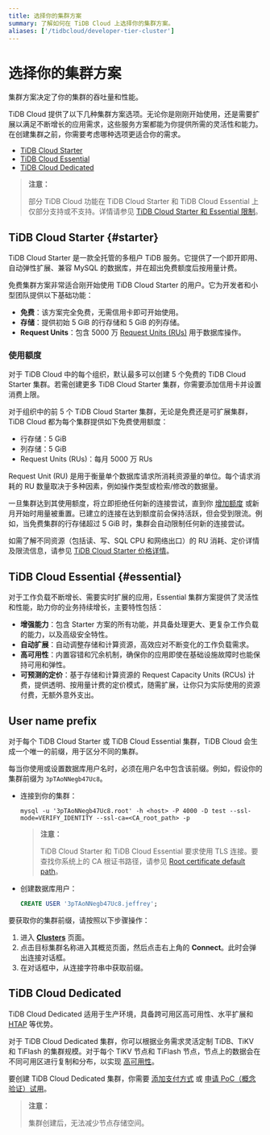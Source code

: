 ```yaml
---
title: 选择你的集群方案
summary: 了解如何在 TiDB Cloud 上选择你的集群方案。
aliases: ['/tidbcloud/developer-tier-cluster']
---
```


# 选择你的集群方案

集群方案决定了你的集群的吞吐量和性能。

TiDB Cloud 提供了以下几种集群方案选项。无论你是刚刚开始使用，还是需要扩展以满足不断增长的应用需求，这些服务方案都能为你提供所需的灵活性和能力。在创建集群之前，你需要考虑哪种选项更适合你的需求。

- [TiDB Cloud Starter](#starter)
- [TiDB Cloud Essential](#essential)
- [TiDB Cloud Dedicated](#tidb-cloud-dedicated)

> **注意：**
>
> 部分 TiDB Cloud 功能在 TiDB Cloud Starter 和 TiDB Cloud Essential 上仅部分支持或不支持。详情请参见 [TiDB Cloud Starter 和 Essential 限制](/tidb-cloud/serverless-limitations.md)。

## TiDB Cloud Starter {#starter}

TiDB Cloud Starter 是一款全托管的多租户 TiDB 服务。它提供了一个即开即用、自动弹性扩展、兼容 MySQL 的数据库，并在超出免费额度后按用量计费。

免费集群方案非常适合刚开始使用 TiDB Cloud Starter 的用户。它为开发者和小型团队提供以下基础功能：

- **免费**：该方案完全免费，无需信用卡即可开始使用。
- **存储**：提供初始 5 GiB 的行存储和 5 GiB 的列存储。
- **Request Units**：包含 5000 万 [Request Units (RUs)](/tidb-cloud/tidb-cloud-glossary.md#request-unit) 用于数据库操作。

### 使用额度

对于 TiDB Cloud 中的每个组织，默认最多可以创建 5 个免费的 TiDB Cloud Starter 集群。若需创建更多 TiDB Cloud Starter 集群，你需要添加信用卡并设置消费上限。

对于组织中的前 5 个 TiDB Cloud Starter 集群，无论是免费还是可扩展集群，TiDB Cloud 都为每个集群提供如下免费使用额度：

- 行存储：5 GiB
- 列存储：5 GiB
- Request Units (RUs)：每月 5000 万 RUs

Request Unit (RU) 是用于衡量单个数据库请求所消耗资源量的单位。每个请求消耗的 RU 数量取决于多种因素，例如操作类型或检索/修改的数据量。

一旦集群达到其使用额度，将立即拒绝任何新的连接尝试，直到你 [增加额度](/tidb-cloud/manage-serverless-spend-limit.md#update-spending-limit) 或新月开始时用量被重置。已建立的连接在达到额度前会保持活跃，但会受到限流。例如，当免费集群的行存储超过 5 GiB 时，集群会自动限制任何新的连接尝试。

如需了解不同资源（包括读、写、SQL CPU 和网络出口）的 RU 消耗、定价详情及限流信息，请参见 [TiDB Cloud Starter 价格详情](https://www.pingcap.com/tidb-cloud-starter-pricing-details/)。

## TiDB Cloud Essential {#essential}

对于工作负载不断增长、需要实时扩展的应用，Essential 集群方案提供了灵活性和性能，助力你的业务持续增长，主要特性包括：

- **增强能力**：包含 Starter 方案的所有功能，并具备处理更大、更复杂工作负载的能力，以及高级安全特性。
- **自动扩展**：自动调整存储和计算资源，高效应对不断变化的工作负载需求。
- **高可用性**：内置容错和冗余机制，确保你的应用即使在基础设施故障时也能保持可用和弹性。
- **可预测的定价**：基于存储和计算资源的 Request Capacity Units (RCUs) 计费，提供透明、按用量计费的定价模式，随需扩展，让你只为实际使用的资源付费，无额外意外支出。

## User name prefix

<!--Important: Do not update the section name "User name prefix" because this section is referenced by TiDB backend error messages.-->

对于每个 TiDB Cloud Starter 或 TiDB Cloud Essential 集群，TiDB Cloud 会生成一个唯一的前缀，用于区分不同的集群。

每当你使用或设置数据库用户名时，必须在用户名中包含该前缀。例如，假设你的集群前缀为 `3pTAoNNegb47Uc8`。

- 连接到你的集群：

    ```shell
    mysql -u '3pTAoNNegb47Uc8.root' -h <host> -P 4000 -D test --ssl-mode=VERIFY_IDENTITY --ssl-ca=<CA_root_path> -p
    ```

    > **注意：**
    >
    > TiDB Cloud Starter 和 TiDB Cloud Essential 要求使用 TLS 连接。要查找你系统上的 CA 根证书路径，请参见 [Root certificate default path](/tidb-cloud/secure-connections-to-serverless-clusters.md#root-certificate-default-path)。

- 创建数据库用户：

    ```sql
    CREATE USER '3pTAoNNegb47Uc8.jeffrey';
    ```

要获取你的集群前缀，请按照以下步骤操作：

1. 进入 [**Clusters**](https://tidbcloud.com/project/clusters) 页面。
2. 点击目标集群名称进入其概览页面，然后点击右上角的 **Connect**。此时会弹出连接对话框。
3. 在对话框中，从连接字符串中获取前缀。

## TiDB Cloud Dedicated

TiDB Cloud Dedicated 适用于生产环境，具备跨可用区高可用性、水平扩展和 [HTAP](https://en.wikipedia.org/wiki/Hybrid_transactional/analytical_processing) 等优势。

对于 TiDB Cloud Dedicated 集群，你可以根据业务需求灵活定制 TiDB、TiKV 和 TiFlash 的集群规模。对于每个 TiKV 节点和 TiFlash 节点，节点上的数据会在不同可用区进行复制和分布，以实现 [高可用性](/tidb-cloud/high-availability-with-multi-az.md)。

要创建 TiDB Cloud Dedicated 集群，你需要 [添加支付方式](/tidb-cloud/tidb-cloud-billing.md#payment-method) 或 [申请 PoC（概念验证）试用](/tidb-cloud/tidb-cloud-poc.md)。

> **注意：**
>
> 集群创建后，无法减少节点存储空间。